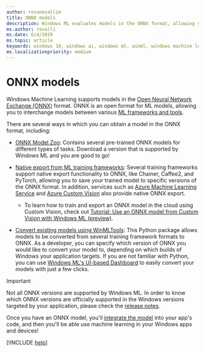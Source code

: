 ```yaml
---
author: rosanevallim
title: ONNX models
description: Windows ML evaluates models in the ONNX format, allowing you to interchange models between various ML frameworks and tools.
ms.author: rovalli
ms.date: 6/4/2019
ms.topic: article
keywords: windows 10, windows ai, windows ml, winml, windows machine learning, onnx
ms.localizationpriority: medium
---
```


# ONNX models

Windows Machine Learning supports models in the [Open Neural Network Exchange (ONNX)](https://onnx.ai/) format. ONNX is an open format for ML models, allowing you to interchange models between various [ML frameworks and tools](https://onnx.ai/supported-tools).

There are several ways in which you can obtain a model in the ONNX format, including:

- [ONNX Model Zoo](https://github.com/onnx/models): Contains several pre-trained ONNX models for different types of tasks. Download a version that is supported by Windows ML and you are good to go!

- [Native export from ML training frameworks](https://onnx.ai/supported-tools): Several training frameworks support native export functionality to ONNX, like Chainer, Caffee2, and PyTorch, allowing you to save your trained model to specific versions of the ONNX format. In addition, services such as [Azure Machine Learning Service](https://azure.microsoft.com/services/machine-learning-service/) and [Azure Custom Vision](https://docs.microsoft.com/azure/cognitive-services/custom-vision-service/getting-started-build-a-classifier) also provide native ONNX export.
    - To learn how to train and export an ONNX model in the cloud using Custom Vision, check out [Tutorial: Use an ONNX model from Custom Vision with Windows ML (preview)](https://docs.microsoft.com/azure/cognitive-services/custom-vision-service/custom-vision-onnx-windows-ml).

- [Convert existing models using WinMLTools](https://docs.microsoft.com/windows/ai/windows-ml/convert-model-winmltools): This Python package allows models to be converted from several training framework formats to ONNX. As a developer, you can specify which version of ONNX you would like to convert your model to, depending on which builds of Windows your application targets. If you are not familiar with Python, you can use [Windows ML's UI-based Dashboard](https://github.com/Microsoft/Windows-Machine-Learning/tree/master/Tools/WinMLDashboard) to easily convert your models with just a few clicks.

> [!IMPORTANT]
> Not all ONNX versions are supported by Windows ML. In order to know which ONNX versions are officially supported in the Windows versions targeted by your application, please check the [release notes](release-notes.md).

Once you have an ONNX model, you'll [integrate the model](https://docs.microsoft.com/windows/ai/windows-ml/integrate-model) into your app's code, and then you'll be able use machine learning in your Windows apps and devices!

[!INCLUDE [help](../includes/get-help.md)]
